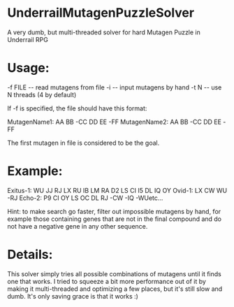 # UnderrailMutagenPuzzleSolver
A very dumb, but multi-threaded solver for hard Mutagen Puzzle in Underrail RPG

# Usage:

-f FILE -- read mutagens from file
-i      -- input mutagens by hand
-t N    -- use N threads (4 by default)

If -f is specified, the file should have this format:

MutagenName1: AA BB -CC DD EE -FF
MutagenName2: AA BB -CC DD EE -FF

The first mutagen in file is considered to be the goal.

# Example:

Exitus-1: WU JJ RJ LX RU IB LM RA D2 LS CI I5 DL IQ OY
Ovid-1: LX CW WU -RJ
Echo-2: P9 CI OY LS OC DL RJ -CW -IQ -WUetc...

Hint: to make search go faster, filter out impossible mutagens by hand,
for example those containing genes that are not in the final compound
and do not have a negative gene in any other sequence.

# Details:

This solver simply tries all possible combinations of mutagens until it finds one that works. I tried to squeeze a bit more performance out of it by making it multi-threaded and optimizing a few places, but it's still slow and dumb. It's only saving grace is that it works :)
